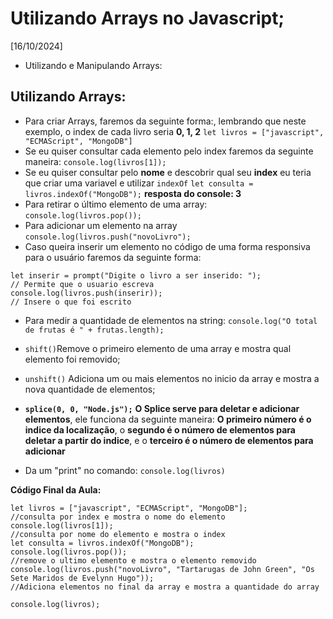 
# Utilizando Arrays no Javascript; 
[16/10/2024]
- Utilizando e Manipulando Arrays:

**Utilizando Arrays:**
---
- Para criar Arrays, faremos da seguinte forma:, lembrando que neste exemplo, o index de cada livro seria **0, 1, 2**
`let livros = ["javascript", "ECMAScript", "MongoDB"]`
- Se eu quiser consultar cada elemento pelo index faremos da seguinte maneira:
`console.log(livros[1]);`
- Se eu quiser consultar pelo **nome** e descobrir qual seu **index** eu teria que criar uma variavel e utilizar `indexOf`
`let consulta = livros.indexOf("MongoDB");`
**resposta do console: 3**
- Para retirar o último elemento de uma array:
`console.log(livros.pop());`
- Para adicionar um elemento na array 
`console.log(livros.push("novoLivro");` 
- Caso queira inserir um elemento no código de uma forma responsiva para o usuário faremos da seguinte forma:
```
let inserir = prompt("Digite o livro a ser inserido: ");
// Permite que o usuario escreva
console.log(livros.push(inserir));
// Insere o que foi escrito
```
- Para medir a quantidade de elementos na string:
`console.log("O total de frutas é " + frutas.length);`

- `shift()`Remove o primeiro elemento de uma array e mostra qual elemento foi removido;

- `unshift()` Adiciona um ou mais elementos no inicio da array e mostra a nova quantidade de elementos; 


- **`splice(0, 0, "Node.js");`** **O Splice serve para deletar e adicionar elementos**, ele funciona da seguinte maneira: **O primeiro número é o indice da localização**, o **segundo é o número de elementos para deletar a partir do indice**, e o **terceiro é o número de elementos para adicionar**
- Da um "print" no comando:
`console.log(livros)`




**Código Final da Aula:**
```
let livros = ["javascript", "ECMAScript", "MongoDB"];
//consulta por index e mostra o nome do elemento
console.log(livros[1]);
//consulta por nome do elemento e mostra o index
let consulta = livros.indexOf("MongoDB");
console.log(livros.pop());
//remove o ultimo elemento e mostra o elemento removido
console.log(livros.push("novoLivro", "Tartarugas de John Green", "Os Sete Maridos de Evelynn Hugo"));
//Adiciona elementos no final da array e mostra a quantidade do array

console.log(livros);
```


